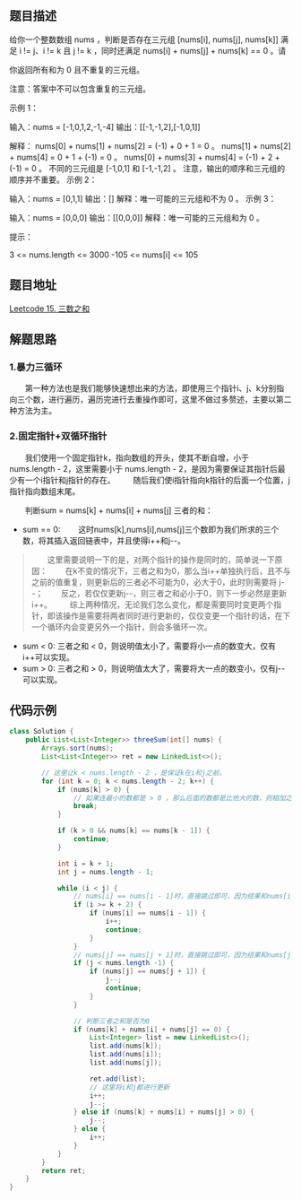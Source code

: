## 题目描述
给你一个整数数组 nums ，判断是否存在三元组 [nums[i], nums[j], nums[k]] 满足 i != j、i != k 且 j != k ，同时还满足 nums[i] + nums[j] + nums[k] == 0 。请

你返回所有和为 0 且不重复的三元组。

注意：答案中不可以包含重复的三元组。

示例 1：

输入：nums = [-1,0,1,2,-1,-4]
输出：[[-1,-1,2],[-1,0,1]]

解释：
nums[0] + nums[1] + nums[2] = (-1) + 0 + 1 = 0 。
nums[1] + nums[2] + nums[4] = 0 + 1 + (-1) = 0 。
nums[0] + nums[3] + nums[4] = (-1) + 2 + (-1) = 0 。
不同的三元组是 [-1,0,1] 和 [-1,-1,2] 。
注意，输出的顺序和三元组的顺序并不重要。
示例 2：

输入：nums = [0,1,1]
输出：[]
解释：唯一可能的三元组和不为 0 。
示例 3：

输入：nums = [0,0,0]
输出：[[0,0,0]]
解释：唯一可能的三元组和为 0 。


提示：

3 <= nums.length <= 3000
-105 <= nums[i] <= 105

## 题目地址
[Leetcode 15. 三数之和](https://leetcode.cn/problems/3sum/solution/san-shu-zhi-he-pai-xu-shuang-zhi-zhen-bu-wt6o/)
## 解题思路
### 1.暴力三循环
&emsp;&emsp;第一种方法也是我们能够快速想出来的方法，即使用三个指针i、j、k分别指向三个数，进行遍历，遍历完进行去重操作即可，这里不做过多赘述，主要以第二种方法为主。

### 2.固定指针+双循环指针
&emsp;&emsp;我们使用一个固定指针k，指向数组的开头，使其不断自增，小于nums.length - 2，这里需要小于 nums.length - 2，是因为需要保证其指针后最少有一个i指针和j指针的存在。
&emsp;&emsp;随后我们使i指针指向k指针的后面一个位置，j指针指向数组末尾。

&emsp;&emsp;判断sum = nums[k] + nums[i] + nums[j] 三者的和：

- sum == 0:
  &emsp;&emsp;这时nums[k],nums[i],nums[j]三个数即为我们所求的三个数，将其插入返回链表中，并且使得i++和j--。
>&emsp;&emsp;这里需要说明一下的是，对两个指针的操作是同时的，简单说一下原因：
&emsp;&emsp;在k不变的情况下，三者之和为0，那么当i++单独执行后，且不与之前的值重复，则更新后的三者必不可能为0，必大于0，此时则需要将 j--；
&emsp;&emsp;反之，若仅仅更新j--，则三者之和必小于0，则下一步必然是更新i++。
&emsp;&emsp;综上两种情况，无论我们怎么变化，都是需要同时变更两个指针，即该操作是需要将两者同时进行更新的，仅仅变更一个指针的话，在下一个循环内会变更另外一个指针，则会多循环一次。

- sum < 0:
  三者之和 < 0，则说明值太小了，需要将小一点的数变大，仅有i++可以实现。
- sum > 0:
  三者之和 > 0，则说明值太大了，需要将大一点的数变小，仅有j--可以实现。
## 代码示例
```java
class Solution {
    public List<List<Integer>> threeSum(int[] nums) {
        Arrays.sort(nums);
        List<List<Integer>> ret = new LinkedList<>();

        // 这里让k < nums.length - 2 ，是保证k在i和j之前。
        for (int k = 0; k < nums.length - 2; k++) {
            if (nums[k] > 0) {
                // 如果连最小的数都是 > 0 ，那么后面的数都是比他大的数，则相加之后必为一个 > 0 的数
                break;
            }

            if (k > 0 && nums[k] == nums[k - 1]) {
                continue;
            }

            int i = k + 1;
            int j = nums.length - 1;

            while (i < j) {
                // nums[i] == nums[i - 1]时，直接跳过即可，因为结果和nums[i - 1]一致
                if (i >= k + 2) {
                    if (nums[i] == nums[i - 1]) {
                        i++;
                        continue;
                    }
                }
                // nums[j] == nums[j + 1]时，直接跳过即可，因为结果和nums[j + 1]一致
                if (j < nums.length -1) {
                    if (nums[j] == nums[j + 1]) {
                        j--;
                        continue;
                    }
                }

                // 判断三者之和是否为0
                if (nums[k] + nums[i] + nums[j] == 0) {
                    List<Integer> list = new LinkedList<>();
                    list.add(nums[k]);
                    list.add(nums[i]);
                    list.add(nums[j]);

                    ret.add(list);
                    // 这里将i和j都进行更新
                    i++;
                    j--;
                } else if (nums[k] + nums[i] + nums[j] > 0) {
                    j--;
                } else {
                    i++;
                }
            }
        }
        return ret;
    }
}
```